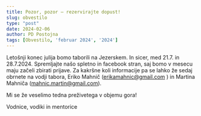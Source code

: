 ```yaml
---
title: Pozor, pozor – rezervirajte dopust!
slug: obvestilo
type: "post"
date: 2024-02-06
author: PD Postojna
tags: [Obvestilo, 'februar 2024', '2024']
---
```



Letošnji konec julija bomo taborili na Jezerskem. In sicer, med 21.7. in 28.7.2024. Spremljajte našo spletno in facebook stran, saj bomo v mesecu maju začeli zbirati prijave. Za kakršne koli informacije pa se lahko že sedaj obrnete na vodji tabora, Eriko Mahnič (erikamahnic@gmail.com ) in Martina Mahniča (mahnic.martin@gmail.com).

Mi se že veselimo tedna preživetega v objemu gora!

Vodnice, vodiki in mentorice
